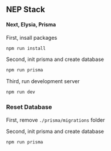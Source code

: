 ## NEP Stack

#### Next, Elysia, Prisma

First, insall packages

```bash
npm run install
```

Second, init prisma and create database

```bash
npm run prisma
```

Third, run development server

```bash
npm run dev
```

### Reset Database

First, remove `./prisma/migrations` folder

Second, init prisma and create database

```bash
npm run prisma
```
